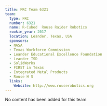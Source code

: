 ```yaml
---
title: FRC Team 6321
team:
  type: FRC
  number: 6321
  name: R-Cubed  Rouse Raider Robotics
  rookie_year: 2017
  location: Leander, Texas, USA
  sponsors:
  - NASA
  - Texas Workforce Commission
  - Leander Educational Excellence Foundation
  - Leander ISD
  - SolidWorks
  - FIRST in Texas
  - Integrated Metal Products
  - Rouse H S
  links:
    Website: http://www.rouserobotics.org
---
```


No content has been added for this team
